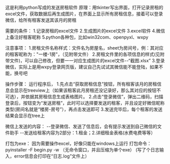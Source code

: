 这是利用python写成的发送房租软件
原理：用tkinter写出界面，打开记录房租的excel文件，获取数据后再生成图片，在界面上显示所有房租信息，接着可以登录微信，给所有租客发送其该月的房租

需要的条件：
1.记录房租的excel文件
2.生成图片的excel文件
3.excel软件
4.微信上备注好租客昵称
5.python各种包，比如win32com、openpyxl、wxpy

注意事项：
1.房租文件名称样式：文件名为房屋名，sheet为房间号，例：其对应的租客昵称为："一楼-1房"，（见附带文件）
2.房租文件里的各项信息的样式(见附带文件)，可以自己修改，但要一一对应生成图片的excel文件--“截图.xlsx”
3.登录微信，实际上是用wxpy登录网页版，建议自己先试试其微信能不能登陆，如果不能，换号吧

操作步骤：
运行程序后，
1.先点击“获取房租信息”按钮，所有租客该月的房租信息会显示在treeview上（如果该租客此月房租还没记录好，那么其对应的按钮不可选），并依据其房租信息生成表格图片。
2.点击“登录微信”，弹出二维码，扫描登录后，按钮变为“发送房租”，此时可以选择要发送的租客，并且设定好微信昵称类型(房间名就是“楼房-房号”），再点击发送即可
3.发送完毕后，每个租客的发送结果会显示在tree上

微信上发送的内容：
--登录微信、发送了信息后，会有提示发送到自己微信的文件助手
--发送给租客内容为2部分：1.租金；2.详细租金表格(水费电费等等）

打包为exe：
因为需要操作excel，好像只能在windows上运行
打包命令：pyinstaller -F begin.py -w （无命令窗口，并且压缩为单个exe）
(写了个日志输入，error信息会打印在“日志.log”文件上）

